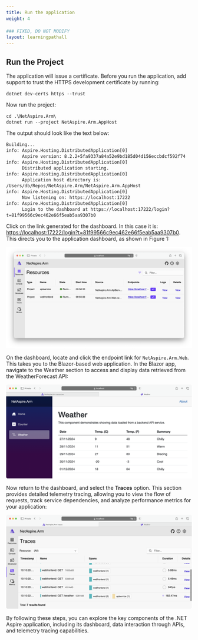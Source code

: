 ```yaml
---
title: Run the application
weight: 4

### FIXED, DO NOT MODIFY
layout: learningpathall
---
```

## Run the Project
The application will issue a certificate. Before you run the application, add support to trust the HTTPS development certificate by running:
 
```console
dotnet dev-certs https --trust
```

Now run the project:
```console
cd .\NetAspire.Arm\
dotnet run --project NetAspire.Arm.AppHost 
```

The output should look like the text below:
```output
Building...
info: Aspire.Hosting.DistributedApplication[0]
      Aspire version: 8.2.2+5fa9337a84a52e9bd185d04d156eccbdcf592f74
info: Aspire.Hosting.DistributedApplication[0]
      Distributed application starting.
info: Aspire.Hosting.DistributedApplication[0]
      Application host directory is: /Users/db/Repos/NetAspire.Arm/NetAspire.Arm.AppHost
info: Aspire.Hosting.DistributedApplication[0]
      Now listening on: https://localhost:17222
info: Aspire.Hosting.DistributedApplication[0]
      Login to the dashboard at https://localhost:17222/login?t=81f99566c9ec462e66f5eab5aa9307b0
```

Click on the link generated for the dashboard. In this case it is: [https://localhost:17222/login?t=81f99566c9ec462e66f5eab5aa9307b0](https://localhost:17222/login?t=81f99566c9ec462e66f5eab5aa9307b0). This directs you to the application dashboard, as shown in Figure 1:

![fig1 alt-text#center](figures/01.png "Figure 1: Application Dashboard.")

On the dashboard, locate and click the endpoint link for `NetAspire.Arm.Web`. This takes you to the Blazor-based web application. In the Blazor app, navigate to the Weather section to access and display data retrieved from the WeatherForecast API:

![fig2 alt-text#center](figures/02.png "Figure 2: Data Displayed from WeatherForecast API.")

Now return to the dashboard, and select the **Traces** option. This section provides detailed telemetry tracing, allowing you to view the flow of requests, track service dependencies, and analyze performance metrics for your application:

![fig3 alt-text#center](figures/03.png "Figure 3: Traces Option.")

By following these steps, you can explore the key components of the .NET Aspire application, including its dashboard, data interaction through APIs, and telemetry tracing capabilities.
